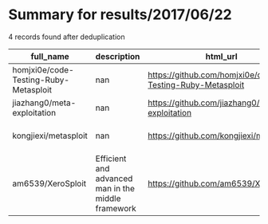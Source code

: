 
# Summary for results/2017/06/22
    
4 records found after deduplication

| full_name | description | html_url | matched_list | matched_count | pushed_at | size | stargazers_count | language | forks_count | vul_ids |
|---------------------------------------|----------------------------------------------------|----------------------------------------------------------|----------------------------------|-----------------|---------------------------|--------|--------------------|------------|---------------|-----------|
| homjxi0e/code-Testing-Ruby-Metasploit | nan | https://github.com/homjxi0e/code-Testing-Ruby-Metasploit | ['metasploit module OR payload'] | 1 | 2017-06-22 06:38:44+00:00 | 1 | 0 | Ruby | 0 | [] |
| jiazhang0/meta-exploitation | nan | https://github.com/jiazhang0/meta-exploitation | ['exploit'] | 1 | 2017-06-22 08:50:57+00:00 | 3 | 0 | Shell | 0 | [] |
| kongjiexi/metasploit | nan | https://github.com/kongjiexi/metasploit | ['metasploit module OR payload'] | 1 | 2017-06-22 00:26:57+00:00 | 242902 | 0 | Ruby | 0 | [] |
| am6539/XeroSploit | Efficient and advanced man in the middle framework | https://github.com/am6539/XeroSploit | ['sploit'] | 1 | 2017-06-22 02:21:13+00:00 | 772 | 0 | Python | 1 | [] |
